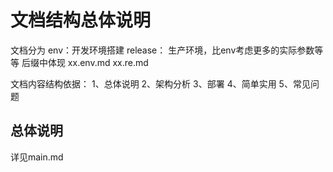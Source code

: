# 文档结构总体说明
文档分为
env：开发环境搭建
release： 生产环境，比env考虑更多的实际参数等等
后缀中体现
xx.env.md
xx.re.md

文档内容结构依据：
1、总体说明
2、架构分析
3、部署
4、简单实用
5、常见问题


## 总体说明
详见main.md


